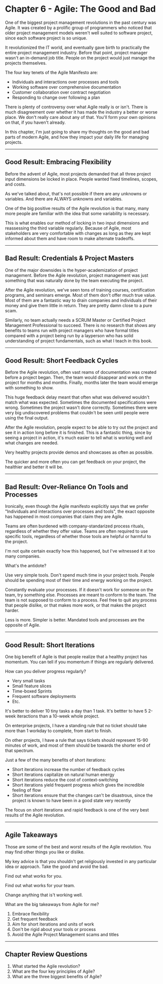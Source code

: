 # Chapter 6 - Agile: The Good and Bad

One of the biggest project management revolutions in the past century was Agile. It was created by a prolific group of programmers who noticed that older project management models weren't well suited to software project, since each software project is so unique.

It revolutionized the IT world, and eventually gave birth to practically the entire project management industry. Before that point, project manager wasn't an in-demand job title. People on the project would just manage the projects themselves.

The four key tenets of the Agile Manifesto are:

- Individuals and interactions over processes and tools
- Working software over comprehensive documentation
- Customer collaboration over contract negotiation
- Responding to change over following a plan

There is plenty of controversy over what Agile really is or isn't. There is much disagreement over whether it has made the industry a better or worse place. We don't really care about any of that. You'll form your own opinions on that, if you haven't already.

In this chapter, I'm just going to share my thoughts on the good and bad parts of modern Agile, and how they impact your daily life for managing projects.

---

## Good Result: Embracing Flexibility

Before the advent of Agile, most projects demanded that all three project input dimensions be locked in place. People wanted fixed timelines, scopes, and costs.

As we've talked about, that's not possible if there are any unknowns or variables. And there are ALWAYS unknowns and variables.

One of the big positive results of the Agile revolution is that many, many more people are familiar with the idea that some variability is necessary.

This is what enables our method of locking in two input dimensions and reassessing the third variable regularly. Because of Agile, most stakeholders are very comfortable with changes as long as they are kept informed about them and have room to make alternate tradeoffs.

---

## Bad Result: Credentials & Project Masters

One of the major downsides is the hyper-academization of project management. Before the Agile revolution, project management was just something that was naturally done by the team executing the project.

After the Agile revolution, we've seen tons of training courses, certification programs, and seminars emerge. Most of them don't offer much true value. Most of them are a fantastic way to drain companies and individuals of their money and give them little in return. They are pretty damn close to a pure scam.

Similarly, no team actually needs a SCRUM Master or Certified Project Management Professional to succeed. There is no research that shows any benefits to teams run with project managers who have formal titles compared with a project being run by a layperson who has solid understanding of project fundamentals, such as what I teach in this book.

---

## Good Result: Short Feedback Cycles

Before the Agile revolution, often vast reams of documentation was created before a project began. Then, the team would disappear and work on the project for months and months. Finally, months later the team would emerge with something to show.

This huge feedback delay meant that often what was delivered wouldn't match what was expected. Sometimes the documented specifications were wrong. Sometimes the project wasn't done correctly. Sometimes there were very big undiscovered problems that couldn't be seen until people were using the final output.

After the Agile revolution, people expect to be able to try out the project and see it in action long before it is finished. This is a fantastic thing, since by seeing a project in action, it's much easier to tell what is working well and what changes are needed.

Very healthy projects provide demos and showcases as often as possible.

The quicker and more often you can get feedback on your project, the healthier and better it will be.

---

## Bad Result: Over-Reliance On Tools and Processes

Ironically, even though the Agile manifesto explicitly says that we prefer "Individuals and interactions over processes and tools", the exact opposite has happened in most companies that claim they are Agile.

Teams are often burdened with company-standarized process rituals, regardless of whether they offer value. Teams are often required to use specific tools, regardless of whether those tools are helpful or harmful to the project.

I'm not quite certain exactly how this happened, but I've witnessed it at too many companies.

What's the antidote?

Use very simple tools. Don't spend much time in your project tools. People should be spending most of their time and energy working on the project.

Constantly evaluate your processes. If it doesn't work for someone on the team, try something else. Processes are meant to conform to the team. The team is not supposed to conform to a process. Feel free to quit any process that people dislike, or that makes more work, or that makes the project harder.

Less is more. Simpler is better. Mandated tools and processes are the opposite of Agile.

---

## Good Result: Short Iterations

One big benefit of Agile is that people realize that a healthy project has momentum. You can tell if you momentum if things are regularly delivered.

How can you deliver progress regularly?

- Very small tasks
- Small feature slices
- Time-boxed Sprints
- Frequent software deployments
- Etc.

It's better to deliver 10 tiny tasks a day than 1 task. It's bettter to have 5 2-week iteractions than a 10-week whole project.

On enterprise projects, I have a standing rule that no ticket should take more than 1 workday to complete, from start to finish.

On other projects, I have a rule that says tickets should represent 15-90 minutes of work, and most of them should be towards the shorter end of that spectrum.

Just a few of the many benefits of short iterations:
- Short iterations increase the number of feedback cycles
- Short iterations capitalize on natural human energy
- Short iterations reduce the cost of context-switching
- Short iterations yield frequent progress which gives the incredible feeling of flow
- Short iterations ensure that the changes can't be disastrous, since the project is known to have been in a good state very recently

The focus on short iterations and rapid feedback is one of the very best results of the Agile revolution.

---

## Agile Takeaways

Those are some of the best and worst results of the Agile revolution. You may find other things you like or dislike.

My key advice is that you shouldn't get religiously invested in any particular idea or approach. Take the good and avoid the bad.

Find out what works for you.

Find out what works for your team.

Change anything that is't working well.

What are the big takeaways from Agile for me?
1. Embrace flexibility
2. Get frequent feedback
3. Aim for short iterations and units of work
4. Don't be rigid about your tools or process
5. Avoid the Agile Project Management scams and titles

---

## Chapter Review Questions
1. What started the Agile revolution?
2. What are the four key principles of Agile?
3. What are the three biggest benefits of Agile?
